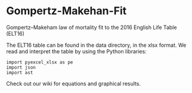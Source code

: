 # Gompertz-Makehan-Fit

Gompertz–Makeham law of mortality fit to the 2016 English Life Table (ELT16)

The ELT16 table can be found in the data directory, in the xlsx format. We read and interpret the table by using the Python libraries:

    import pyexcel_xlsx as pe
    import json
    import ast

Check out our wiki for equations and graphical results.
